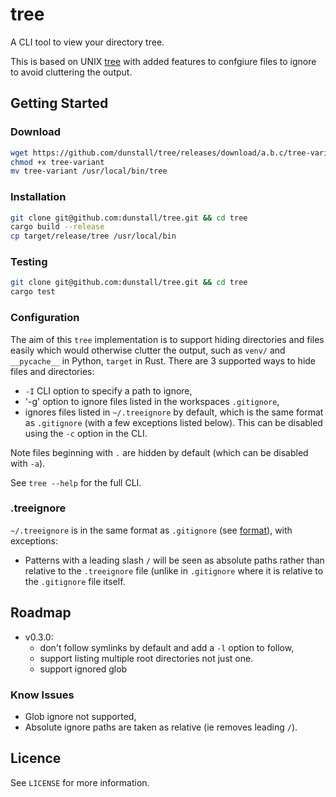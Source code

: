 # tree
A CLI tool to view your directory tree.

This is based on UNIX [tree](https://linux.die.net/man/1/tree) with added
features to confgiure files to ignore to avoid cluttering the output.

## Getting Started

### Download
  ```sh
  wget https://github.com/dunstall/tree/releases/download/a.b.c/tree-variant
  chmod +x tree-variant
  mv tree-variant /usr/local/bin/tree
  ```

### Installation
  ```sh
  git clone git@github.com:dunstall/tree.git && cd tree
  cargo build --release
  cp target/release/tree /usr/local/bin
  ```

### Testing
  ```sh
  git clone git@github.com:dunstall/tree.git && cd tree
  cargo test
  ```

### Configuration
The aim of this `tree` implementation is to support hiding directories and
files easily which would otherwise clutter the output, such as `venv/` and
`__pycache__` in Python, `target` in Rust. There are 3 supported ways to
hide files and directories:
* `-I` CLI option to specify a path to ignore,
* '-g' option to ignore files listed in the workspaces `.gitignore`,
* ignores files listed in `~/.treeignore` by default, which is the same format
as `.gitignore` (with a few exceptions listed below). This can be disabled
using the `-c` option in the CLI.

Note files beginning with `.` are hidden by default (which can be disabled
with `-a`).

See `tree --help` for the full CLI.

### .treeignore
`~/.treeignore` is in the same format as `.gitignore` (see [format](https://git-scm.com/docs/gitignore#_pattern_format)),
with exceptions:
* Patterns with a leading slash `/` will be seen as absolute paths rather than
relative to the `.treeignore` file (unlike in `.gitignore` where it is relative
to the `.gitignore` file itself.

## Roadmap
* v0.3.0:
  * don't follow symlinks by default and add a `-l` option to follow,
  * support listing multiple root directories not just one.
  * support ignored glob

### Know Issues
* Glob ignore not supported,
* Absolute ignore paths are taken as relative (ie removes leading `/`).

## Licence
See `LICENSE` for more information.

